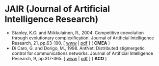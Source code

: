 # JAIR (Journal of Artificial Intelligence Research)

* Stanley, K.O. and Miikkulainen, R., 2004. Competitive coevolution through evolutionary complexification. Journal of Artificial Intelligence Research, 21, pp.63-100. [ [www](https://www.jair.org/index.php/jair/article/view/10367) | [pdf](https://www.jair.org/index.php/jair/article/view/10367/24809) ] ( **CMEA** )
* Di Caro, G. and Dorigo, M., 1998. AntNet: Distributed stigmergetic control for communications networks. Journal of Artificial Intelligence Research, 9, pp.317-365. [ [www](https://www.jair.org/index.php/jair/article/view/10217) | [pdf](https://www.jair.org/index.php/jair/article/view/10217/24297) ] ( **ACO** )

